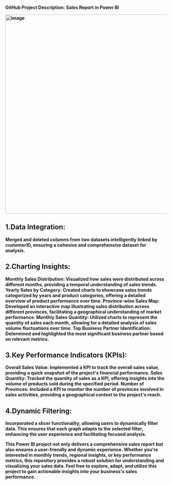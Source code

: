 <b>GitHub Project Description: Sales Report in Power BI

<img width="620" alt="image" src="https://github.com/UncleLary/PowerBI-Sales-Data-Report/assets/86026549/f205d1bb-6826-446a-8d88-2bc21855c75d">


<h2>1.Data Integration:</h2>

Merged and deleted columns from two datasets intelligently linked by customerID, ensuring a cohesive and comprehensive dataset for analysis.

<h2>2.Charting Insights:</h2>

Monthly Sales Distribution: Visualized how sales were distributed across different months, providing a temporal understanding of sales trends.
Yearly Sales by Category: Created charts to showcase sales trends categorized by years and product categories, offering a detailed overview of product performance over time.
Province-wise Sales Map: Developed an interactive map illustrating sales distribution across different provinces, facilitating a geographical understanding of market performance.
Monthly Sales Quantity: Utilized charts to represent the quantity of sales each month, allowing for a detailed analysis of sales volume fluctuations over time.
Top Business Partner Identification: Determined and highlighted the most significant business partner based on relevant metrics.

<h2>3.Key Performance Indicators (KPIs):</h2>

Overall Sales Value: Implemented a KPI to track the overall sales value, providing a quick snapshot of the project's financial performance.
Sales Quantity: Tracked the quantity of sales as a KPI, offering insights into the volume of products sold during the specified period.
Number of Provinces: Included a KPI to monitor the number of provinces involved in sales activities, providing a geographical context to the project's reach.

<h2>4.Dynamic Filtering:</h2>

Incorporated a slicer functionality, allowing users to dynamically filter data. This ensures that each graph adapts to the selected filter, enhancing the user experience and facilitating focused analysis.

This Power BI project not only delivers a comprehensive sales report but also ensures a user-friendly and dynamic experience. Whether you're interested in monthly trends, regional insights, or key performance metrics, this repository provides a robust solution for understanding and visualizing your sales data. Feel free to explore, adapt, and utilize this project to gain actionable insights into your business's sales performance.
